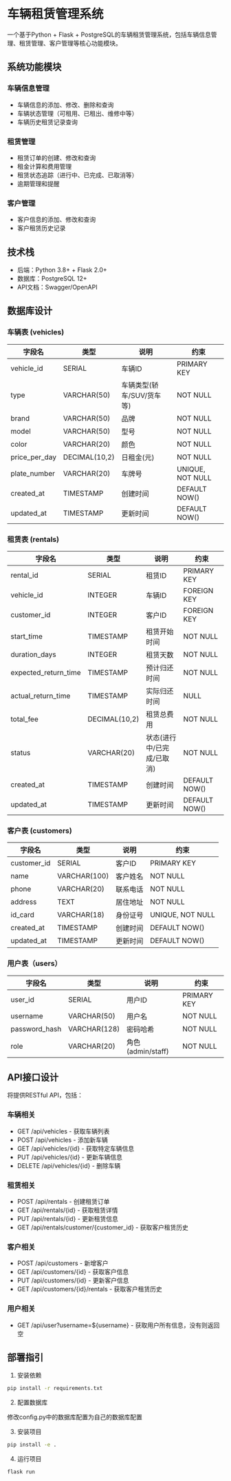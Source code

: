 # 车辆租赁管理系统

一个基于Python + Flask + PostgreSQL的车辆租赁管理系统，包括车辆信息管理、租赁管理、客户管理等核心功能模块。

## 系统功能模块

### 车辆信息管理
- 车辆信息的添加、修改、删除和查询
- 车辆状态管理（可租用、已租出、维修中等）
- 车辆历史租赁记录查询

### 租赁管理
- 租赁订单的创建、修改和查询
- 租金计算和费用管理
- 租赁状态追踪（进行中、已完成、已取消等）
- 逾期管理和提醒

### 客户管理
- 客户信息的添加、修改和查询
- 客户租赁历史记录

## 技术栈

- 后端：Python 3.8+ + Flask 2.0+
- 数据库：PostgreSQL 12+
- API文档：Swagger/OpenAPI

## 数据库设计

### 车辆表 (vehicles)
| 字段名 | 类型 | 说明 | 约束 |
|--------|------|------|------|
| vehicle_id | SERIAL | 车辆ID | PRIMARY KEY |
| type | VARCHAR(50) | 车辆类型(轿车/SUV/货车等) | NOT NULL |
| brand | VARCHAR(50) | 品牌 | NOT NULL |
| model | VARCHAR(50) | 型号 | NOT NULL |
| color | VARCHAR(20) | 颜色 | NOT NULL |
| price_per_day | DECIMAL(10,2) | 日租金(元) | NOT NULL |
| plate_number | VARCHAR(20) | 车牌号 | UNIQUE, NOT NULL |
| created_at | TIMESTAMP | 创建时间 | DEFAULT NOW() |
| updated_at | TIMESTAMP | 更新时间 | DEFAULT NOW() |

### 租赁表 (rentals)
| 字段名 | 类型 | 说明 | 约束 |
|--------|------|------|------|
| rental_id | SERIAL | 租赁ID | PRIMARY KEY |
| vehicle_id | INTEGER | 车辆ID | FOREIGN KEY |
| customer_id | INTEGER | 客户ID | FOREIGN KEY |
| start_time | TIMESTAMP | 租赁开始时间 | NOT NULL |
| duration_days | INTEGER | 租赁天数 | NOT NULL |
| expected_return_time | TIMESTAMP | 预计归还时间 | NOT NULL |
| actual_return_time | TIMESTAMP | 实际归还时间 | NULL |
| total_fee | DECIMAL(10,2) | 租赁总费用 | NOT NULL |
| status | VARCHAR(20) | 状态(进行中/已完成/已取消) | NOT NULL |
| created_at | TIMESTAMP | 创建时间 | DEFAULT NOW() |
| updated_at | TIMESTAMP | 更新时间 | DEFAULT NOW() |

### 客户表 (customers)
| 字段名 | 类型 | 说明 | 约束 |
|--------|------|------|------|
| customer_id | SERIAL | 客户ID | PRIMARY KEY |
| name | VARCHAR(100) | 客户姓名 | NOT NULL |
| phone | VARCHAR(20) | 联系电话 | NOT NULL |
| address | TEXT | 居住地址 | NOT NULL |
| id_card | VARCHAR(18) | 身份证号 | UNIQUE, NOT NULL |
| created_at | TIMESTAMP | 创建时间 | DEFAULT NOW() |
| updated_at | TIMESTAMP | 更新时间 | DEFAULT NOW() |

### 用户表（users）

| 字段名 | 类型 | 说明 | 约束 |
|--------|------|------|------|
| user_id | SERIAL | 用户ID | PRIMARY KEY |
| username | VARCHAR(50) | 用户名 | NOT NULL |
| password_hash | VARCHAR(128) | 密码哈希 | NOT NULL |
| role | VARCHAR(20) | 角色(admin/staff) | NOT NULL |

## API接口设计

将提供RESTful API，包括：

### 车辆相关
- GET /api/vehicles - 获取车辆列表
- POST /api/vehicles - 添加新车辆
- GET /api/vehicles/{id} - 获取特定车辆信息
- PUT /api/vehicles/{id} - 更新车辆信息
- DELETE /api/vehicles/{id} - 删除车辆

### 租赁相关
- POST /api/rentals - 创建租赁订单
- GET /api/rentals/{id} - 获取租赁详情
- PUT /api/rentals/{id} - 更新租赁信息
- GET /api/rentals/customer/{customer_id} - 获取客户租赁历史

### 客户相关
- POST /api/customers - 新增客户
- GET /api/customers/{id} - 获取客户信息
- PUT /api/customers/{id} - 更新客户信息
- GET /api/customers/{id}/rentals - 获取客户租赁历史

### 用户相关

- GET /api/user?username=${username} - 获取用户所有信息，没有则返回空

## 部署指引

1. 安装依赖

```bash
pip install -r requirements.txt
```

2. 配置数据库 

修改config.py中的数据库配置为自己的数据库配置

3. 安装项目

```bash
pip install -e .
```

4. 运行项目

```bash
flask run
```

